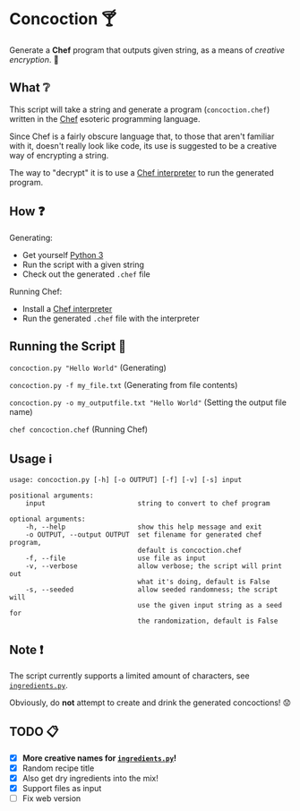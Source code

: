 # Concoction :cocktail:
Generate a **Chef** program that outputs given string, as a means of _creative encryption_. :egg:

## What :grey_question:
This script will take a string and generate a program (`concoction.chef`) written in the [Chef](http://www.dangermouse.net/esoteric/chef.html) esoteric programming language.

Since Chef is a fairly obscure language that, to those that aren't familiar with it, doesn't really look like code, its use is suggested to be a creative way of encrypting a string.

The way to "decrypt" it is to use a [Chef interpreter](https://github.com/mpw96/perl-Acme-Chef) to run the generated program.

## How :question:
Generating:
* Get yourself [Python 3](https://www.python.org/downloads/)
* Run the script with a given string
* Check out the generated `.chef` file

Running Chef:
* Install a [Chef interpreter](https://github.com/mpw96/perl-Acme-Chef)
* Run the generated `.chef` file with the interpreter

## Running the Script :page_facing_up:
`concoction.py "Hello World"` (Generating)

`concoction.py -f my_file.txt` (Generating from file contents)

`concoction.py -o my_outputfile.txt "Hello World"` (Setting the output file name)

`chef concoction.chef` (Running Chef)

## Usage :information_source:
```
usage: concoction.py [-h] [-o OUTPUT] [-f] [-v] [-s] input

positional arguments:
    input                       string to convert to chef program

optional arguments:
    -h, --help                  show this help message and exit
    -o OUTPUT, --output OUTPUT  set filename for generated chef program, 
                                default is concoction.chef
    -f, --file                  use file as input
    -v, --verbose               allow verbose; the script will print out
                                what it's doing, default is False
    -s, --seeded                allow seeded randomness; the script will
                                use the given input string as a seed for
                                the randomization, default is False
```

## Note :exclamation:
The script currently supports a limited amount of characters, see [`ingredients.py`](https://github.com/Maxzilla60/Concoction/blob/master/ingredients.py).

Obviously, do **not** attempt to create and drink the generated concoctions! :worried:

## TODO :clipboard:
- [x] **More creative names for [`ingredients.py`](https://github.com/Maxzilla60/Concoction/blob/master/ingredients.py)!**
- [x] Random recipe title
- [x] Also get dry ingredients into the mix!
- [x] Support files as input
- [ ] Fix web version
